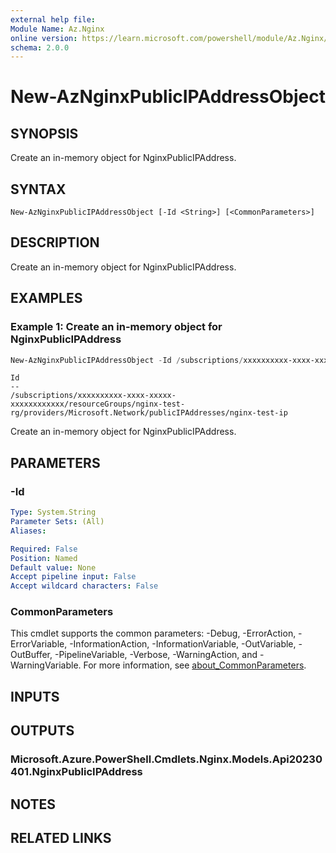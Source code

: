```yaml
---
external help file:
Module Name: Az.Nginx
online version: https://learn.microsoft.com/powershell/module/Az.Nginx/new-AzNginxPublicIPAddressObject
schema: 2.0.0
---
```


# New-AzNginxPublicIPAddressObject

## SYNOPSIS
Create an in-memory object for NginxPublicIPAddress.

## SYNTAX

```
New-AzNginxPublicIPAddressObject [-Id <String>] [<CommonParameters>]
```

## DESCRIPTION
Create an in-memory object for NginxPublicIPAddress.

## EXAMPLES

### Example 1: Create an in-memory object for NginxPublicIPAddress
```powershell
New-AzNginxPublicIPAddressObject -Id /subscriptions/xxxxxxxxxx-xxxx-xxxxx-xxxxxxxxxxxx/resourceGroups/nginx-test-rg/providers/Microsoft.Network/publicIPAddresses/nginx-test-ip
```

```output
Id
--
/subscriptions/xxxxxxxxxx-xxxx-xxxxx-xxxxxxxxxxxx/resourceGroups/nginx-test-rg/providers/Microsoft.Network/publicIPAddresses/nginx-test-ip
```

Create an in-memory object for NginxPublicIPAddress.

## PARAMETERS

### -Id


```yaml
Type: System.String
Parameter Sets: (All)
Aliases:

Required: False
Position: Named
Default value: None
Accept pipeline input: False
Accept wildcard characters: False
```

### CommonParameters
This cmdlet supports the common parameters: -Debug, -ErrorAction, -ErrorVariable, -InformationAction, -InformationVariable, -OutVariable, -OutBuffer, -PipelineVariable, -Verbose, -WarningAction, and -WarningVariable. For more information, see [about_CommonParameters](http://go.microsoft.com/fwlink/?LinkID=113216).

## INPUTS

## OUTPUTS

### Microsoft.Azure.PowerShell.Cmdlets.Nginx.Models.Api20230401.NginxPublicIPAddress

## NOTES

## RELATED LINKS

